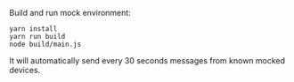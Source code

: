 Build and run mock environment:

    yarn install
    yarn run build
    node build/main.js

It will automatically send every 30 seconds messages from known mocked devices.

